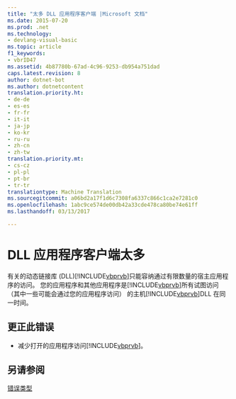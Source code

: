 ```yaml
---
title: "太多 DLL 应用程序客户端 |Microsoft 文档"
ms.date: 2015-07-20
ms.prod: .net
ms.technology:
- devlang-visual-basic
ms.topic: article
f1_keywords:
- vbrID47
ms.assetid: 4b87780b-67ad-4c96-9253-db954a751dad
caps.latest.revision: 8
author: dotnet-bot
ms.author: dotnetcontent
translation.priority.ht:
- de-de
- es-es
- fr-fr
- it-it
- ja-jp
- ko-kr
- ru-ru
- zh-cn
- zh-tw
translation.priority.mt:
- cs-cz
- pl-pl
- pt-br
- tr-tr
translationtype: Machine Translation
ms.sourcegitcommit: a06bd2a17f1d6c7308fa6337c866c1ca2e7281c0
ms.openlocfilehash: 1abc9ce574de00db42a33cde478ca80be74e61ff
ms.lasthandoff: 03/13/2017

---
```

# <a name="too-many-dll-application-clients"></a>DLL 应用程序客户端太多
有关的动态链接库 (DLL)[!INCLUDE[vbprvb](../../csharp/programming-guide/concepts/linq/includes/vbprvb_md.md)]只能容纳通过有限数量的宿主应用程序的访问。 您的应用程序和其他应用程序是[!INCLUDE[vbprvb](../../csharp/programming-guide/concepts/linq/includes/vbprvb_md.md)]所有试图访问 （其中一些可能会通过您的应用程序访问） 的主机[!INCLUDE[vbprvb](../../csharp/programming-guide/concepts/linq/includes/vbprvb_md.md)]DLL 在同一时间。  
  
## <a name="to-correct-this-error"></a>更正此错误  
  
-   减少打开的应用程序访问[!INCLUDE[vbprvb](../../csharp/programming-guide/concepts/linq/includes/vbprvb_md.md)]。  
  
## <a name="see-also"></a>另请参阅  
 [错误类型](../../visual-basic/programming-guide/language-features/error-types.md)
